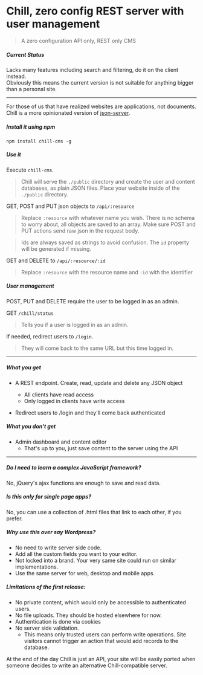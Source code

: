 # Chill, zero config REST server with user management
> A zero configuration API only, REST only CMS

##### Current Status
Lacks many features including search and filtering, do it on the client instead.  
Obviously this means the current version is not suitable for anything bigger than a personal site.

---

For those of us that have realized websites are applications, not documents.  
Chill is a more opinionated version of [json-server](https://github.com/typicode/json-server).

##### Install it using npm
```
npm install chill-cms -g
```

##### Use it
Execute `chill-cms`.
> Chill will serve the `./public` directory and create the user and content databases, as plain JSON files. Place your website inside of the `./public` directory.

GET, POST and PUT json objects to `/api/:resource`
> Replace `:resource` with whatever name you wish. There is no schema to worry about, all objects are saved to an array. Make sure POST and PUT actions send raw json in the request body. 

>Ids are always saved as strings to avoid confusion. The `id` property will be generated if missing.

GET and DELETE to `/api/:resource/:id`
> Replace `:resource` with the resource name and `:id` with the identifier

##### User management
POST, PUT and DELETE require the user to be logged in as an admin.

GET `/chill/status`
> Tells you if a user is logged in as an admin.

If needed, redirect users to `/login`.
> They will come back to the same URL but this time logged in.

---

##### What you get
- A REST endpoint. Create, read, update and delete any JSON object
  - All clients have read access
  - Only logged in clients have write access


- Redirect users to /login and they'll come back authenticated

##### What you don't get
- Admin dashboard and content editor
  - That's up to you, just save content to the server using the API

---

##### Do I need to learn a complex JavaScript framework?
No, jQuery's ajax functions are enough to save and read data.

##### Is this only for single page apps?
No, you can use a collection of .html files that link to each other, if you prefer.

##### Why use this over say Wordpress?
- No need to write server side code.
- Add all the custom fields you want to your editor.
- Not locked into a brand. Your very same site could run on similar implementations.
- Use the same server for web, desktop and mobile apps.

##### Limitations of the first release:
- No private content, which would only be accessible to authenticated users.
- No file uploads. They should be hosted elsewhere for now.
- Authentication is done via cookies
- No server side validation.
  - This means only trusted users can perform write operations. Site visitors cannot trigger an action that would add records to the database.


At the end of the day Chill is just an API, your site will be easily ported when someone decides to write an alternative Chill-compatible server.
